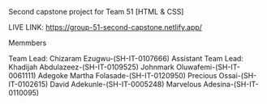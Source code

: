 Second capstone project for Team 51 [HTML & CSS]

LIVE LINK: https://group-51-second-capstone.netlify.app/

Memmbers

Team Lead: Chizaram Ezugwu-(SH-IT-0107666) 
Assistant Team Lead: Khadijah Abdulazeez-(SH-IT-0109525) 
Johnmark Oluwafemi-(SH-IT-0061111) 
Adegoke Martha Folasade-(SH-IT-0120950) 
Precious Ossai-(SH-IT-0102615) 
David Adekunle-(SH-IT-0005248) 
Marvelous Adesina-(SH-IT-0110095)
